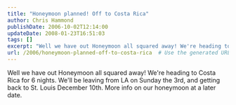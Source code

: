 ```yaml
---
title: "Honeymoon planned! Off to Costa Rica"
author: Chris Hammond
publishDate: 2006-10-02T12:14:00
updateDate: 2008-01-23T16:51:03
tags: []
excerpt: "Well we have out Honeymoon all squared away! We're heading to Costa Rica for 6 nights. We'll be leaving from LA on Sunday the 3rd, and getting back to St. Louis December 10th. More info on our honeymoon at a later..."
url: /2006/honeymoon-planned-off-to-costa-rica  # Use the generated URL with year
---
```

Well we have out Honeymoon all squared away! We're heading to Costa Rica for 6 nights. We'll be leaving from LA on Sunday the 3rd, and getting back to St. Louis December 10th. More info on our honeymoon at a later date.
